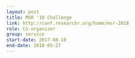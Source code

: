 ```yaml
---
layout: post
title: MSR '18 Challenge
link: http://conf.researchr.org/home/msr-2018
role: Co-organizer
group: service
start-date: 2017-08-10
end-date: 2018-05-27
---
```

